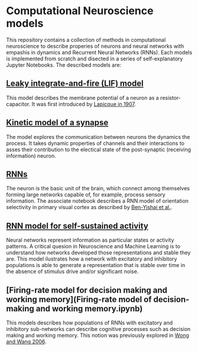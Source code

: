 # Computational Neuroscience models

This repository contains a collection of methods in computational neuroscience to describe properies of neurons and neural networks with empashis in dynamics and Recurrent Neural Networks (RNNs). Each models is implemented from scratch and disected in a series of self-explanatory Jupyter Notebooks. The described models are:

## [Leaky integrate-and-fire (LIF) model](LIFmodel.ipynb)
This model describes the membrane potential of a neuron as a resistor-capacitor. It was first introduced by [Lapicque in 1907](http://www.snv.jussieu.fr/brette/papers/Lap07.pdf).

## [Kinetic model of a synapse](Kinetic_synapse_model.ipynb)
The model explores the communication between neurons the dynamics the process. It takes dynamic properties of channels and their interactions to asses their contribution to the electical state of the post-synaptic (receiving information) neuron.

## [RNNs](RNN_model.ipynb)
The neuron is the basic unit of the brain, which connect among themselves forming large networks capable of, for example, process sensory information. The associate notebook describes a RNN model of orientation selectivity in primary visual cortex as described by [Ben-Yishai et al.](https://www.ncbi.nlm.nih.gov/pmc/articles/PMC42058/pdf/pnas01493-0220.pdf).

## [RNN model for self-sustained activity](Self-sustained_activity_network.ipynb)
Neural networks represent information as particular states or activity patterns. A critical quesion in Neuroscience and Machine Learning is to understand how networks developed those representations and stable they are. This model ilustrates how a network with excitatory and inhibitory populations is able to generate a representation that is stable over time in the absence of stimulus drive and/or significant noise.

## [Firing-rate model for decision making and working memory](Firing-rate model of decision-making and working memory.ipynb)
This models describes how populations of RNNs with excitatory and inhibitory sub-networks can describe cognitive processes such as decision making and working memory. This notion was previously explored in [Wong and Wang 2006](https://www.jneurosci.org/content/26/4/1314).
